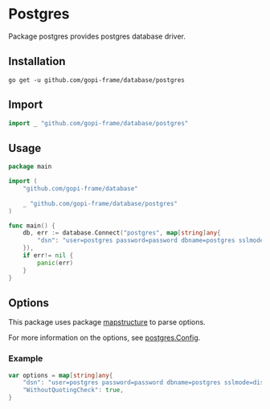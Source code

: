 # Postgres
Package postgres provides postgres database driver.

## Installation
```shell
go get -u github.com/gopi-frame/database/postgres
```

## Import
```go
import _ "github.com/gopi-frame/database/postgres"
```

## Usage

```go
package main

import (
	"github.com/gopi-frame/database"
	
	_ "github.com/gopi-frame/database/postgres"
)

func main() {
	db, err := database.Connect("postgres", map[string]any{
		"dsn": "user=postgres password=password dbname=postgres sslmode=disable",
    }),
	if err!= nil {
		panic(err)
	}
}
```

## Options

This package uses package [mapstructure](github.com/go-viper/mapstructure/v2) to parse options.

For more information on the options, see [postgres.Config](https://pkg.go.dev/gorm.io/driver/postgres#Config).

### Example
```go
var options = map[string]any{
	"dsn": "user=postgres password=password dbname=postgres sslmode=disable",
	"WithoutQuotingCheck": true,
}
```

